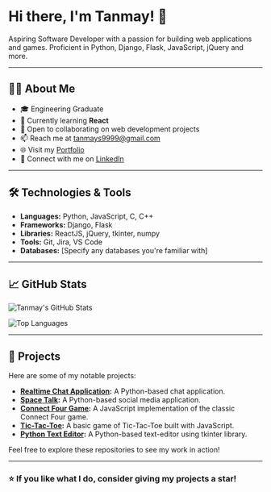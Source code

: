 # Hi there, I'm Tanmay! 👋

Aspiring Software Developer with a passion for building web applications and games. Proficient in Python, Django, Flask, JavaScript, jQuery and more.

---

## 👨‍💻 About Me

- 🎓 Engineering Graduate
- 🌱 Currently learning **React**
- 🤝 Open to collaborating on web development projects
- 📫 Reach me at [tanmays9999@gmail.com](mailto:tanmays9999@gmail.com)
- 🌐 Visit my [Portfolio](https://tan-9999.github.io/tan_portfolio/)
- 💼 Connect with me on [LinkedIn](https://www.linkedin.com/in/tanmay-s-2a46b3130/)

---

## 🛠️ Technologies & Tools

- **Languages:** Python, JavaScript, C, C++
- **Frameworks:** Django, Flask
- **Libraries:** ReactJS, jQuery, tkinter, numpy
- **Tools:** Git, Jira, VS Code
- **Databases:** [Specify any databases you're familiar with]

---

## 📈 GitHub Stats

![Tanmay's GitHub Stats](https://github-readme-stats.vercel.app/api?username=tan-9999&show_icons=true&theme=radical)

![Top Languages](https://github-readme-stats.vercel.app/api/top-langs/?username=tan-9999&layout=compact&theme=radical)

---

## 🚀 Projects

Here are some of my notable projects:

- **[Realtime Chat Application](https://github.com/tan-9999/realtime-chat):** A Python-based chat application.
- **[Space Talk](https://github.com/tan-9999/Space-Talk-):** A Python-based social media application.
- **[Connect Four Game](https://github.com/tan-9999/Connect_four):** A JavaScript implementation of the classic Connect Four game.
- **[Tic-Tac-Toe](https://github.com/tan-9999/Tic-Tac-Toe):** A basic game of Tic-Tac-Toe built with JavaScript.
- **[Python Text Editor](https://github.com/tan-9999/Python-Text-Editor):** A Python-based text-editor using tkinter library.

Feel free to explore these repositories to see my work in action!

---

### ⭐️ If you like what I do, consider giving my projects a star!


<!---
tan-9999/tan-9999 is a ✨ special ✨ repository because its `README.md` (this file) appears on your GitHub profile.
You can click the Preview link to take a look at your changes.
--->
